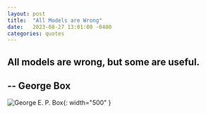 ```yaml
---
layout: post
title:  "All Models are Wrong"
date:   2023-08-27 13:01:00 -0400
categories: quotes
---
```


## All models are wrong, but some are useful.
## -- George Box

![George E. P. Box](https://upload.wikimedia.org/wikipedia/commons/a/a2/GeorgeEPBox.jpg "George E. P. Box"){: width="500" }



